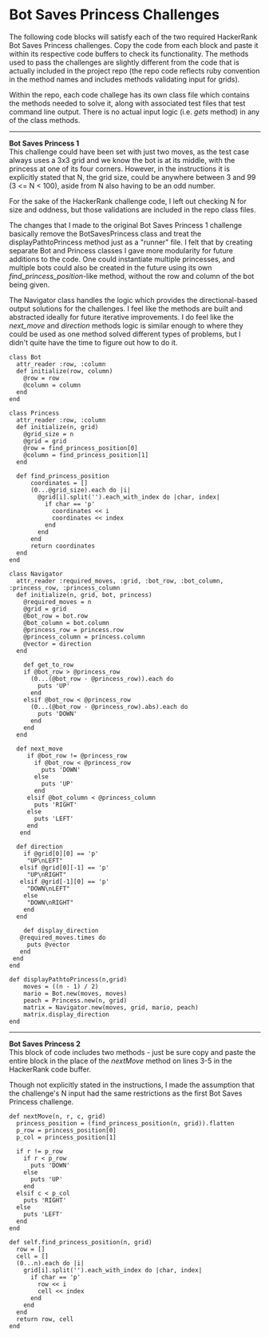 # Bot Saves Princess Challenges

The following code blocks will satisfy each of the two required HackerRank Bot Saves Princess challenges. Copy the code from each block and paste it within its respective code buffers to check its functionality. The methods used to pass the challenges are slightly different from the code that is actually included in the project repo (the repo code reflects ruby convention in the method names and includes methods validating input for grids).

Within the repo, each code challege has its own class file which contains the methods needed to solve it, along with associated test files that test command line output. There is no actual input logic (i.e. _gets_ method) in any of the class methods.
_________________________________________________________________________________________________________________________________
**Bot Saves Princess 1** <br />
This challenge could have been set with just two moves, as the test case always uses a 3x3 grid and we know the bot is at its middle, with the princess at one of its four corners. However, in the instructions it is explicitly stated that N, the grid size, could be anywhere between 3 and 99 (3 <= N < 100), aside from N also having to be an odd number.

For the sake of the HackerRank challenge code, I left out checking N for size and oddness, but those validations are included in the repo class files.

The changes that I made to the original Bot Saves Princess 1 challenge basically remove the BotSavesPrincess class and treat the displayPathtoPrincess method just as a "runner" file. I felt that by creating separate Bot and Princess classes I gave more modularity for future additions to the code. One could instantiate multiple princesses, and multiple bots could also be created in the future using its own _find_princess_position_-like method, without the row and column of the bot being given.

The Navigator class handles the logic which provides the directional-based output solutions for the challenges. I feel like the methods are built and abstracted ideally for future iterative improvements. I do feel like the _next_move_ and _direction_ methods logic is similar enough to where they could be used as one method solved different types of problems, but I didn't quite have the time to figure out how to do it.
```
class Bot
  attr_reader :row, :column
  def initialize(row, column)
    @row = row
    @column = column
  end
end

class Princess
  attr_reader :row, :column
  def initialize(n, grid)
    @grid_size = n
    @grid = grid
    @row = find_princess_position[0]
    @column = find_princess_position[1]
  end

  def find_princess_position
      coordinates = []
      (0...@grid_size).each do |i|
        @grid[i].split('').each_with_index do |char, index|
          if char == 'p'
            coordinates << i
            coordinates << index
          end
        end
      end
      return coordinates
  end
end

class Navigator
  attr_reader :required_moves, :grid, :bot_row, :bot_column, :princess_row, :princess_column
  def initialize(n, grid, bot, princess)
    @required_moves = n
    @grid = grid
    @bot_row = bot.row
    @bot_column = bot.column
    @princess_row = princess.row
    @princess_column = princess.column
    @vector = direction
  end

    def get_to_row
    if @bot_row > @princess_row
      (0...(@bot_row - @princess_row)).each do
        puts 'UP'
      end
    elsif @bot_row < @princess_row
      (0...(@bot_row - @princess_row).abs).each do
        puts 'DOWN'
      end
    end
  end
  
  def next_move
     if @bot_row != @princess_row
       if @bot_row < @princess_row
         puts 'DOWN'
       else
         puts 'UP'
       end
     elsif @bot_column < @princess_column
       puts 'RIGHT'
     else
       puts 'LEFT'
     end
   end

  def direction
    if @grid[0][0] == 'p'
     "UP\nLEFT"
   elsif @grid[0][-1] == 'p'
     "UP\nRIGHT"
   elsif @grid[-1][0] == 'p'
     "DOWN\nLEFT"
    else
     "DOWN\nRIGHT"
    end
  end
  
    def display_direction
   @required_moves.times do
     puts @vector
   end
 end
end

def displayPathtoPrincess(n,grid)
    moves = ((n - 1) / 2)
    mario = Bot.new(moves, moves)
    peach = Princess.new(n, grid)
    matrix = Navigator.new(moves, grid, mario, peach)
    matrix.display_direction
end

```
___________________________________________________________________________________________________________________________________
**Bot Saves Princess 2** <br />
This block of code includes two methods - just be sure copy and paste the entire block in the place of the _nextMove_ method on lines 3-5 in the HackerRank code buffer.

Though not explicitly stated in the instructions, I made the assumption that the challenge's N input had the same restrictions as the first Bot Saves Princess challenge.
```
def nextMove(n, r, c, grid)
  princess_position = (find_princess_position(n, grid)).flatten
  p_row = princess_position[0]
  p_col = princess_position[1]
  
  if r != p_row
    if r < p_row
      puts 'DOWN'
    else
      puts 'UP'
    end
  elsif c < p_col
    puts 'RIGHT'
  else
    puts 'LEFT'
  end
end

def self.find_princess_position(n, grid)
  row = []
  cell = []
  (0...n).each do |i|
    grid[i].split('').each_with_index do |char, index|
      if char == 'p'
        row << i
        cell << index
      end
    end
  end
  return row, cell
end
  ```

